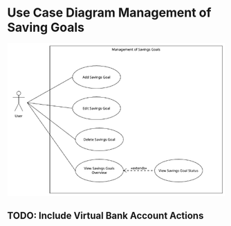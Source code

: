 # Use Case Diagram Management of Saving Goals

![Use Case Diagram](../../figures/use_case_diagram_management_of_savings_goals.png)

## TODO: Include Virtual Bank Account Actions